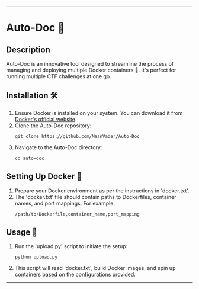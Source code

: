 
---

# Auto-Doc 🚀

## Description
Auto-Doc is an innovative tool designed to streamline the process of managing and deploying multiple Docker containers 🐳. It's perfect for running multiple CTF challenges at one go.

## Installation 🛠️
1. Ensure Docker is installed on your system. You can download it from [Docker's official website](https://www.docker.com/get-started).
2. Clone the Auto-Doc repository:
   ```
   git clone https://github.com/MaanVader/Auto-Doc
   ```
3. Navigate to the Auto-Doc directory:
   ```
   cd auto-doc
   ```

## Setting Up Docker 🐳
1. Prepare your Docker environment as per the instructions in 'docker.txt'.
2. The 'docker.txt' file should contain paths to Dockerfiles, container names, and port mappings. For example:
   ```
   /path/to/Dockerfile,container_name,port_mapping
   ```

## Usage 🌟
1. Run the 'upload.py' script to initiate the setup:
   ```
   python upload.py
   ```
2. This script will read 'docker.txt', build Docker images, and spin up containers based on the configurations provided.

---
